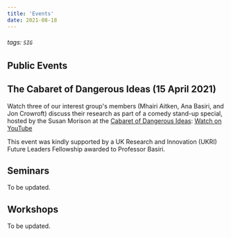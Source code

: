 ```yaml
---
title: 'Events'
date: 2021-08-18
---
```

###### tags: `SIG`

## Public Events

## The Cabaret of Dangerous Ideas (15 April 2021)

Watch three of our interest group's members (Mhairi Aitken, Ana Basiri, and Jon Crowroft) discuss their research as part of a comedy stand-up special, hosted by the Susan Morison at the [Cabaret of Dangerous Ideas](https://www.cabaretofdangerousideas.com): [Watch on YouTube](https://www.youtube.com/watch?v=reOMyLafUVY)

This event was kindly supported by a UK Research and Innovation (UKRI) Future Leaders Fellowship awarded to Professor Basiri.

## Seminars

To be updated.

## Workshops

To be updated.

